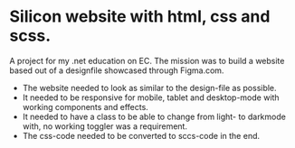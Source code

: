 # Silicon website with html, css and scss.
A project for my .net education on EC. The mission was to build a website based out of a designfile showcased through Figma.com. 

- The website needed to look as similar to the design-file as possible.
- It needed to be responsive for mobile, tablet and desktop-mode with working components and effects.
- It needed to have a class to be able to change from light- to darkmode with, no working toggler was a requirement.
- The css-code needed to be converted to sccs-code in the end. 
